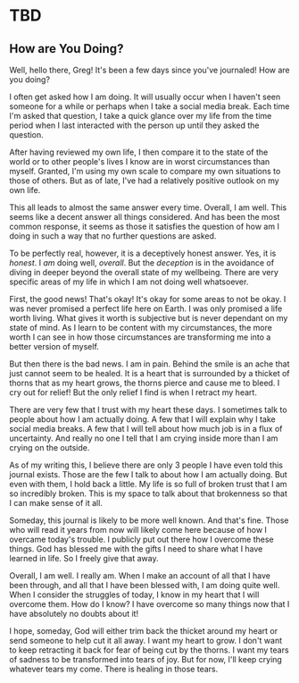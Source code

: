 # TBD

## How are You Doing?

Well, hello there, Greg! It's been a few days since you've journaled! How are you doing?

I often get asked how I am doing. It will usually occur when I haven't seen someone for a while or perhaps when I take a social media break. Each time I'm asked that question, I take a quick glance over my life from the time period when I last interacted with the person up until they asked the question.

After having reviewed my own life, I then compare it to the state of the world or to other people's lives I know are in worst circumstances than myself. Granted, I'm using my own scale to compare my own situations to those of others. But as of late, I've had a relatively positive outlook on my own life.

This all leads to almost the same answer every time. Overall, I am well. This seems like a decent answer all things considered. And has been the most common response, it seems as those it satisfies the question of how am I doing in such a way that no further questions are asked.

To be perfectly real, however, it is a deceptively honest answer. Yes, it is *honest*. I *am* doing well, *overall*. But the *deception* is in the avoidance of diving in deeper beyond the overall state of my wellbeing. There are very specific areas of my life in which I am not doing well whatsoever.

First, the good news! That's okay! It's okay for some areas to not be okay. I was never promised a perfect life here on Earth. I was only promised a life worth living. What gives it worth is subjective but is never dependant on my state of mind. As I learn to be content with my circumstances, the more worth I can see in how those circumstances are transforming me into a better version of myself.

But then there is the bad news. I am in pain. Behind the smile is an ache that just cannot seem to be healed. It is a heart that is surrounded by a thicket of thorns that as my heart grows, the thorns pierce and cause me to bleed. I cry out for relief! But the only relief I find is when I retract my heart.

There are very few that I trust with my heart these days. I sometimes talk to people about how I am actually doing. A few that I will explain why I take social media breaks. A few that I will tell about how much job is in a flux of uncertainty. And really no one I tell that I am crying inside more than I am crying on the outside.

As of my writing this, I believe there are only 3 people I have even told this journal exists. Those are the few I talk to about how I am actually doing. But even with them, I hold back a little. My life is so full of broken trust that I am so incredibly broken. This is my space to talk about that brokenness so that I can make sense of it all.

Someday, this journal is likely to be more well known. And that's fine. Those who will read it years from now will likely come here because of how I overcame today's trouble. I publicly put out there how I overcome these things. God has blessed me with the gifts I need to share what I have learned in life. So I freely give that away.

Overall, I am well. I really am. When I make an account of all that I have been through, and all that I have been blessed with, I am doing quite well. When I consider the struggles of today, I know in my heart that I will overcome them. How do I know? I have overcome so many things now that I have absolutely no doubts about it!

I hope, someday, God will either trim back the thicket around my heart or send someone to help cut it all away. I want my heart to grow. I don't want to keep retracting it back for fear of being cut by the thorns. I want my tears of sadness to be transformed into tears of joy. But for now, I'll keep crying whatever tears my come. There is healing in those tears.

